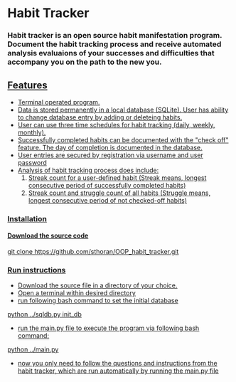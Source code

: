 # Habit Tracker

### Habit tracker is an open source habit manifestation program. Document the habit tracking process and receive automated analysis evaluaions of your successes and difficulties that accompany you on the path to the new you.

 ## <u> Features

* Terminal operated program.
* Data is stored permanently in a local database (SQLite). User has ability to change database entry by adding or deleteing habits.
* User can use three time schedules for habit tracking (daily, weekly, monthly).
* Successfully completed habits can be documented with the "check off" feature. The day of completion is documented in the database.
* User entries are secured by registration via username and user password
* Analysis of habit tracking process does include:
    1. Streak count for a user-defined habit (Streak means, longest consecutive period of successfully completed habits)
    2. Streak count and struggle count of all habits (Struggle means, longest consecutive period of not checked-off habits)


### <u> Installation
   

#### Download the source code

git clone https://github.com/sthoran/OOP_habit_tracker.git

### <u> Run instructions

* Download the source file in a directory of your choice. 
* Open a terminal within desired directory
* run following bash command to set the initial database

python ../sqldb.py init_db

* run the main.py file to execute the program via following bash command:

python ../main.py

* now you only need to follow the questions and instructions from the habit tracker, which are run automatically by running the main.py file

 


```python

```
